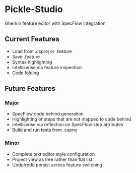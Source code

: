 # Pickle-Studio
Gherkin feature editor with SpecFlow integration

## Current Features

* Load from .csproj or .feature
* Save .feature
* Syntax highlighting
* Intellisense via feature inspection
* Code folding

## Future Features

### Major

* SpecFlow code behind generation
* Highlighting of steps that are not mapped to code behind
* Intellisense via reflection on SpecFlow step attributes
* Build and run tests from .csproj

### Minor

* Complete text editor style configuration
* Project view as tree rather than flat list
* Undo/redo persist across feature switching

